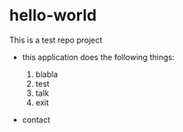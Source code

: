 # hello-world
This is a test repo project
- this application does the following things:
  1. blabla
  2. test
  3. talk
  4. exit
  
 - contact

